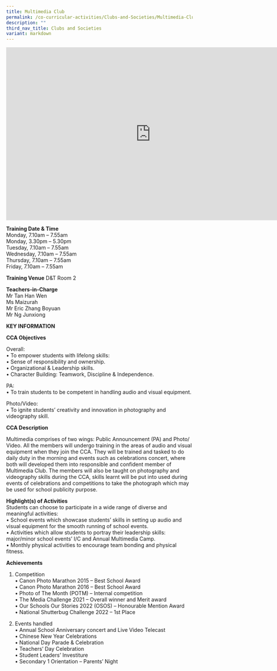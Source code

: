 ```yaml
---
title: Multimedia Club
permalink: /co-curricular-activities/Clubs-and-Societies/Multimedia-Club/
description: ""
third_nav_title: Clubs and Societies
variant: markdown
---
```

<iframe allowfullscreen="true" height="467" width="780" frameborder="0" src="https://docs.google.com/presentation/d/e/2PACX-1vThOTx2EwSArb374cWPYyHZX8ETzjOF9WMiVGP1_GPcXgtvyfE8pH09YIQatXu7N5COYYuw-6munHsP/embed?start=true&amp;loop=true&amp;delayms=5000"></iframe>

**Training Date &amp; Time**<br>
Monday, 7.10am – 7.55am <br>
Monday, 3.30pm – 5.30pm <br>
Tuesday, 7.10am – 7.55am <br>
Wednesday, 7.10am – 7.55am <br>
Thursday, 7.10am – 7.55am <br>
Friday, 7.10am – 7.55am

**Training Venue**
D&amp;T Room 2

**Teachers-in-Charge**<br>
Mr Tan Han Wen <br>
Ms Maizurah <br>
Mr Eric Zhang Boyuan<br>
Mr Ng Junxiong <br> 
		 
**KEY INFORMATION**

**CCA Objectives**

Overall: <br>• To empower students with lifelong skills: <br>
• Sense of responsibility and ownership. <br>
• Organizational &amp; Leadership skills. <br>
• Character Building: Teamwork, Discipline &amp; Independence. 

PA: <br>
• To train students to be competent in handling audio and visual equipment. <br>

Photo/Video: <br>
• To ignite students’ creativity and innovation in photography and videography skill. <br>

**CCA Description**<br>

Multimedia comprises of two wings: Public Announcement (PA) and Photo/ Video. All the members will undergo training in the areas of audio and visual equipment when they join the CCA. They will be trained and tasked to do daily duty in the morning and events such as celebrations concert, where both will developed them into responsible and confident member of Multimedia Club. The members will also be taught on photography and videography skills during the CCA, skills learnt will be put into used during events of celebrations and competitions to take the photograph which may be used for school publicity purpose. <br>

**Highlight(s) of Activities**<br>
Students can choose to participate in a wide range of diverse and meaningful activities: <br>
• School events which showcase students’ skills in setting up audio and visual equipment for the smooth running of school events. <br>
• Activities which allow students to portray their leadership skills: major/minor school events’ I/C and Annual Multimedia Camp.<br>
• Monthly physical activities to encourage team bonding and physical fitness. 

**Achievements**<br>
1. Competition <br>
• Canon Photo Marathon 2015 – Best School Award <br>
• Canon Photo Marathon 2016 – Best School Award <br>
• Photo of The Month (POTM) – Internal competition <br>
• The Media Challenge 2021 – Overall winner and Merit award <br>
• Our Schools Our Stories 2022 (OSOS) – Honourable Mention Award <br>
• National Shutterbug Challenge 2022 – 1st Place <br>

2. Events handled <br>
• Annual School Anniversary concert and Live Video Telecast <br>
• Chinese New Year Celebrations <br>
• National Day Parade &amp; Celebration <br>
• Teachers’ Day Celebration <br>
• Student Leaders’ Investiture <br>
• Secondary 1 Orientation – Parents’ Night